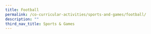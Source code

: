```yaml
---
title: Football
permalink: /co-curricular-activities/sports-and-games/football/
description: ""
third_nav_title: Sports & Games
---
```

